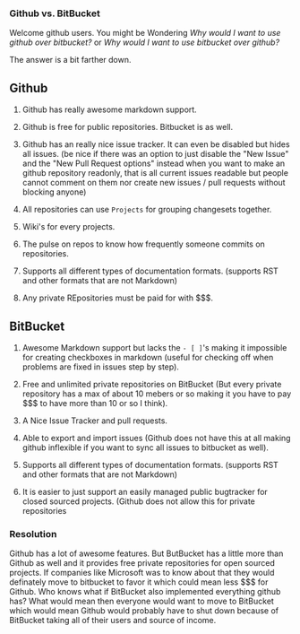 ### Github vs. BitBucket

Welcome github users. You might be Wondering *Why would I want to use github over bitbucket?* or *Why would I want to use bitbucket over github?*

The answer is a bit farther down.

## Github

1. Github has really awesome markdown support.

2. Github is free for public repositories. Bitbucket is as well.

3. Github has an really nice issue tracker. It can even be disabled but hides all issues. (be nice if there was an option to just disable the "New Issue" and the "New Pull Request options" instead when you want to make an github repository readonly, that is all current issues readable but people cannot comment on them nor create new issues / pull requests without blocking anyone)

4. All repositories can use ``Projects`` for grouping changesets together.

5. Wiki's for every projects.

6. The pulse on repos to know how frequently someone commits on repositories.

7. Supports all different types of documentation formats. (supports RST and other formats that are not Markdown)

8. Any private REpositories must be paid for with $$$.

## BitBucket

1. Awesome Markdown support but lacks the ``- [ ]``'s making it impossible for creating checkboxes in markdown (useful for checking off when problems are fixed in issues step by step).

2. Free and unlimited private repositories on BitBucket (But every private repository has a max of about 10 mebers or so making it you have to pay $$$ to have more than 10 or so I think).

3. A Nice Issue Tracker and pull requests.

4. Able to export and import issues (Github does not have this at all making github inflexible if you want to sync all issues to bitbucket as well).

5. Supports all different types of documentation formats. (supports RST and other formats that are not Markdown)

6. It is easier to just support an easily managed public bugtracker for closed sourced projects. (Github does not allow this for private repositories

### Resolution

Github has a lot of awesome features. But ButBucket has a little more than Github as well and it provides free private repositories for open sourced projects. If companies like Microsoft was to know about that they would definately move to bitbucket to favor it which could mean less $$$ for 
Github. Who knows what if BitBucket also implemented everything github has? 
What would mean then everyone would want to move to BitBucket which would mean Github would probably have to shut down 
because of BitBucket taking all of their users and source of income.
